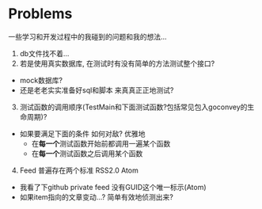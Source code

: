# Problems
一些学习和开发过程中的我碰到的问题和我的想法...

1. db文件找不着...
2. 若是使用真实数据库, 在测试时有没有简单的方法测试整个接口?
  - mock数据库?
  - 还是老老实实准备好sql和脚本 来真真正正地测试?
3. 测试函数的调用顺序(TestMain和下面测试函数?包括常见包入goconvey的生命周期)?
  - 如果要满足下面的条件 如何对敌? 优雅地
    - 在**每一个**测试函数开始前都调用一遍某个函数
    - 在**每一个**测试函数之后调用某个函数
4. Feed 普遍存在两个标准 RSS2.0 Atom
  - 我看了下github private feed 没有GUID这个唯一标示(Atom)
  - 如果item指向的文章变动...? 简单有效地侦测出来?
